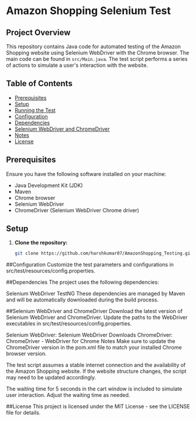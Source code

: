 # Amazon Shopping Selenium Test

## Project Overview

This repository contains Java code for automated testing of the Amazon Shopping website using Selenium WebDriver with the Chrome browser. The main code can be found in `src/Main.java`. The test script performs a series of actions to simulate a user's interaction with the website.

## Table of Contents

- [Prerequisites](#prerequisites)
- [Setup](#setup)
- [Running the Test](#running-the-test)
- [Configuration](#configuration)
- [Dependencies](#dependencies)
- [Selenium WebDriver and ChromeDriver](#selenium-webdriver-and-chromedriver)
- [Notes](#notes)
- [License](#license)

## Prerequisites

Ensure you have the following software installed on your machine:

- Java Development Kit (JDK)
- Maven
- Chrome browser
- Selenium WebDriver
- ChromeDriver (Selenium WebDriver Chrome driver)

## Setup

1. **Clone the repository:**

   ```bash
   git clone https://github.com/harshkumar07/AmazonShopping_Testing.git
##Configuration
Customize the test parameters and configurations in src/test/resources/config.properties.

##Dependencies
The project uses the following dependencies:

Selenium WebDriver
TestNG
These dependencies are managed by Maven and will be automatically downloaded during the build process.

##Selenium WebDriver and ChromeDriver
Download the latest version of Selenium WebDriver and ChromeDriver. Update the paths to the WebDriver executables in src/test/resources/config.properties.

Selenium WebDriver: Selenium WebDriver Downloads
ChromeDriver: ChromeDriver - WebDriver for Chrome
Notes
Make sure to update the ChromeDriver version in the pom.xml file to match your installed Chrome browser version.

The test script assumes a stable internet connection and the availability of the Amazon Shopping website. If the website structure changes, the script may need to be updated accordingly.

The waiting time for 5 seconds in the cart window is included to simulate user interaction. Adjust the waiting time as needed.

##License
This project is licensed under the MIT License - see the LICENSE file for details.
